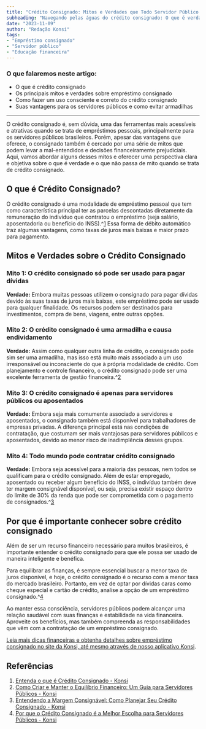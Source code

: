 ```yaml
---
title: "Crédito Consignado: Mitos e Verdades que Todo Servidor Público Precisa Saber"
subheading: "Navegando pelas águas do crédito consignado: O que é verdade e o que é mito"
date: "2023-11-09"
author: "Redação Konsi"
tags:
- "Empréstimo consignado"
- "Servidor público"
- "Educação financeira"
---
```


### O que falaremos neste artigo:
- O que é crédito consignado
- Os principais mitos e verdades sobre empréstimo consignado
- Como fazer um uso consciente e correto do crédito consignado
- Suas vantagens para os servidores públicos e como evitar armadilhas

---

O crédito consignado é, sem dúvida, uma das ferramentas mais acessíveis e atrativas quando se trata de empréstimos pessoais, principalmente para os servidores públicos brasileiros. Porém, apesar das vantagens que oferece, o consignado também é cercado por uma série de mitos que podem levar a mal-entendidos e decisões financeiramente prejudiciais. Aqui, vamos abordar alguns desses mitos e oferecer uma perspectiva clara e objetiva sobre o que é verdade e o que não passa de mito quando se trata de crédito consignado. 

## O que é Crédito Consignado?

O crédito consignado é uma modalidade de empréstimo pessoal que tem como característica principal ter as parcelas descontadas diretamente da remuneração do indivíduo que contratou o empréstimo (seja salário, aposentadoria ou benefício do INSS).^[1](https://www.konsi.com.br/blog/entenda-o-que-e-o-credito-consignado) Essa forma de débito automático traz algumas vantagens, como taxas de juros mais baixas e maior prazo para pagamento.

## Mitos e Verdades sobre o Crédito Consignado

### Mito 1: O crédito consignado só pode ser usado para pagar dívidas

**Verdade:** Embora muitas pessoas utilizem o consignado para pagar dívidas devido às suas taxas de juros mais baixas, este empréstimo pode ser usado para qualquer finalidade. Os recursos podem ser destinados para investimentos, compra de bens, viagens, entre outras opções.

### Mito 2: O crédito consignado é uma armadilha e causa endividamento

**Verdade:** Assim como qualquer outra linha de crédito, o consignado pode sim ser uma armadilha, mas isso está muito mais associado a um uso irresponsável ou inconsciente do que à própria modalidade de crédito. Com planejamento e controle financeiro, o crédito consignado pode ser uma excelente ferramenta de gestão financeira.^[2](https://www.konsi.com.br/blog/como-criar-e-manter-o-equilbrio-financeiro-um-guia-para-servidores-pblicos)

### Mito 3: O crédito consignado é apenas para servidores públicos ou aposentados

**Verdade:** Embora seja mais comumente associado a servidores e aposentados, o consignado também está disponível para trabalhadores de empresas privadas. A diferença principal está nas condições de contratação, que costumam ser mais vantajosas para servidores públicos e aposentados, devido ao menor risco de inadimplência desses grupos.

### Mito 4: Todo mundo pode contratar crédito consignado

**Verdade:** Embora seja acessível para a maioria das pessoas, nem todos se qualificam para o crédito consignado. Além de estar empregado, aposentado ou receber algum benefício do INSS, o indivíduo também deve ter margem consignável disponível, ou seja, precisa existir espaço dentro do limite de 30% da renda que pode ser comprometida com o pagamento de consignados.^[3](https://www.konsi.com.br/blog/entendendo-a-margem-consignvel-como-planejar-seu-crdito-consignado/)

## Por que é importante conhecer sobre crédito consignado

Além de ser um recurso financeiro necessário para muitos brasileiros, é importante entender o crédito consignado para que ele possa ser usado de maneira inteligente e benéfica.

Para equilibrar as finanças, é sempre essencial buscar a menor taxa de juros disponível, e hoje, o crédito consignado é o recurso com a menor taxa do mercado brasileiro. Portanto, em vez de optar por dívidas caras como cheque especial e cartão de crédito, analise a opção de um empréstimo consignado.^[4](https://www.konsi.com.br/blog/por-que-o-crdito-consignado-a-melhor-escolha-para-servidores-pblicos)

Ao manter essa consciência, servidores públicos podem alcançar uma relação saudável com suas finanças e estabilidade na vida financeira. Aproveite os benefícios, mas também compreenda as responsabilidades que vêm com a contratação de um empréstimo consignado.

[Leia mais dicas financeiras e obtenha detalhes sobre empréstimo consignado no site da Konsi, até mesmo através de nosso aplicativo Konsi](https://www.konsi.com.br).

## Referências

1. [Entenda o que é Crédito Consignado - Konsi](https://www.konsi.com.br/blog/entenda-o-que-e-o-credito-consignado)
2. [Como Criar e Manter o Equilíbrio Financeiro: Um Guia para Servidores Públicos - Konsi](https://www.konsi.com.br/blog/como-criar-e-manter-o-equilbrio-financeiro-um-guia-para-servidores-pblicos)
3. [Entendendo a Margem Consignável: Como Planejar Seu Crédito Consignado - Konsi](https://www.konsi.com.br/blog/entendendo-a-margem-consignvel-como-planejar-seu-crdito-consignado/)
4. [Por que o Crédito Consignado é a Melhor Escolha para Servidores Públicos - Konsi](https://www.konsi.com.br/blog/por-que-o-crdito-consignado-a-melhor-escolha-para-servidores-pblicos)